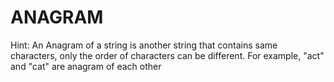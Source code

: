# ANAGRAM
Hint: An Anagram of a string is another string that contains same characters, only the order of characters can be different. For example, "act" and "cat" are anagram of each other
